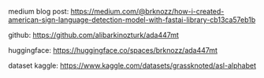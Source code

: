 medium blog post: https://medium.com/@brknozz/how-i-created-american-sign-language-detection-model-with-fastai-library-cb13ca57eb1b

github: https://github.com/alibarkinozturk/ada447mt

huggingface: https://huggingface.co/spaces/brknozz/ada447mt

dataset kaggle: https://www.kaggle.com/datasets/grassknoted/asl-alphabet
